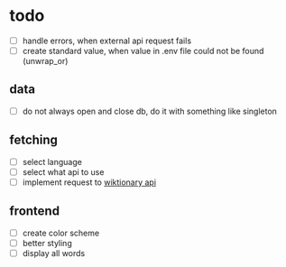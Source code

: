 # todo

- [ ] handle errors, when external api request fails
- [ ] create standard value, when value in .env file could not be found (unwrap_or)

## data

- [ ] do not always open and close db, do it with something like singleton

## fetching

- [ ] select language
- [ ] select what api to use
- [ ] implement request to [wiktionary api](https://stackoverflow.com/a/2770561/12295898)

## frontend

- [ ] create color scheme
- [ ] better styling
- [ ] display all words
